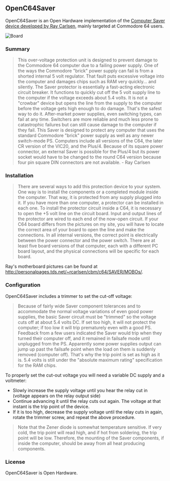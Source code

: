 ## OpenC64Saver

OpenC64Saver is an Open Hardware implementation of the [Computer Saver device developed by Ray Carlsen](http://personalpages.tds.net/~rcarlsen/cbm/c64/SAVER/saver.txt), mainly targeted at Commodore 64 users.

![Board](https://raw.githubusercontent.com/SukkoPera/OpenC64Saver/master/doc/render-top.png)

### Summary
> This over-voltage protection unit is designed to prevent damage to
the Commodore 64 computer due to a failing power supply. One of the ways 
the Commodore "brick" power supply can fail is from a shorted internal 
5 volt regulator. That fault puts excessive voltage into the computer 
and damages chips such as RAM very quickly... and silently. The Saver 
protector is essentially a fast-acting electronic circuit breaker. It 
functions to quickly cut off the 5 volt supply line to the computer if 
the voltage exceeds about 5.4 volts. It is not a "crowbar" device but 
opens the line from the supply to the computer before the voltage gets
high enough to do damage. That's the safest way to do it. After-market 
power supplies, even switching types, can fail at any time. Switchers 
are more reliable and much less prone to catastrophic failures but can 
still cause damage to the computer if they fail. This Saver is designed 
to protect any computer that uses the standard Commodore "brick" power 
supply as well as any newer switch-mode PS. Computers include all 
versions of the C64, the later CR version of the VIC20, and the Plus/4. 
Because of its square power connector, an external Saver is possible 
for the Plus/4 but its power socket would have to be changed to the 
round C64 version because four pin square DIN connectors are not 
available. - Ray Carlsen

### Installation
> There are several ways to add this protection device to your system.
One way is to install the components or a completed module inside the 
computer. That way, it is protected from any supply plugged into it. If 
you have more than one computer, a protector can be installed in each 
one. To install the protector circuit inside a C64, it is necessary to
open the +5 volt line on the circuit board. Input and output lines of
the protector are wired to each end of the now-open circuit. If your
C64 board differs from the pictures on my site, you will have to locate
the correct area of your board to open the line and make the connections. 
In all internal versions, the correct point is electrically between the 
power connector and the power switch. There are at least five board 
versions of that computer, each with a different PC board layout, and 
the physical connections will be specific for each board.

Ray's motherboard pictures can be found at http://personalpages.tds.net/~rcarlsen/cbm/c64/SAVER/MOBOs/.

### Configuration
OpenC64Saver includes a trimmer to set the cut-off voltage:

> Because of fairly wide Saver component tolerances and to 
accommodate the normal voltage variations of even good power supplies, 
the basic Saver circuit must be "trimmed" so the voltage cuts off at 
about 5.4 volts DC. If set too high, it will not protect the computer; 
if too low it will trip prematurely even with a good PS. Feedback from 
a few users indicated the Saver would trip when they turned their 
computer off, and it remained in failsafe mode until unplugged from the 
PS. Apparently some power supplies output can jump up past the failsafe 
point when the load on them is suddenly removed (computer off). That's 
why the trip point is set as high as it is. 5.4 volts is still under 
the "absolute maximum rating" specification for the RAM chips.

To properly set the cut-out voltage you will need a variable DC supply and a voltmeter:
- Slowly increase the supply voltage until you hear the relay cut in (voltage appears on the relay output side)
- Continue advancing it until the relay cuts out again. The voltage at that instant is the trip point of the device.
- If it is too high, decrease the supply voltage until the relay cuts in again, rotate the trimmer screw, and repeat the above procedure.

> Note that the Zener diode is somewhat temperature sensitive. If very cold, the
trip point will read high, and if hot from soldering, the trip point will be low. Therefore, the mounting of the Saver components, if inside the computer, should be away from all heat producing components.

### License
OpenC64Saver is Open Hardware.
